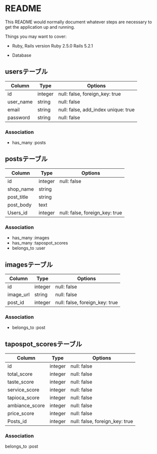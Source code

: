 # README

This README would normally document whatever steps are necessary to get the
application up and running.

Things you may want to cover:

* Ruby, Rails version
Ruby 2.5.0
Rails 5.2.1


* Database
## usersテーブル
|Column|Type|Options|
|------|----|-------|
|id      |integer|null: false, foreign_key: true|
|user_name    |string |null: false|
|email   |string |null: false, add_index unique: true|
|password|string |null: false|

### Association
- has_many :posts


## postsテーブル
|Column|Type|Options|
|------|----|-------|
|id       |integer|null: false|
|shop_name  |string|
|post_title |string|
|post_body  |text|
|Users_id|integer|null: false, foreign_key: true|


### Association
- has_many :images
- has_many :tapospot_scores
- belongs_to :user



## imagesテーブル
|Column|Type|Options|
|------|----|-------|
|id    |integer|null: false|
|image_url |string |null: false|
|post_id|integer|null: false, foreign_key: true|

### Association
- belongs_to :post


## tapospot_scoresテーブル
|Column|Type|Options|
|------|----|-------|
|id     |integer|null: false|
|total_score|integer|null: false|
|taste_score|integer|null: false|
|service_score|integer|null: false|
|tapioca_score|integer|null: false|
|ambiance_score|integer|null: false|
|price_score|integer|null: false|
|Posts_id|integer|null: false, foreign_key: true|

### Association
belongs_to :post
